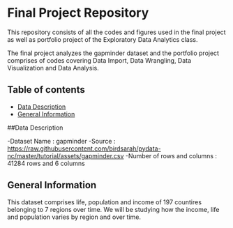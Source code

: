 # Final Project Repository

This repository consists of all the codes and figures used in the final project as well as portfolio project of the Exploratory Data Analytics class.

The final project analyzes the gapminder dataset and the portfolio project comprises of codes covering Data Import, Data Wrangling, Data Visualization and Data Analysis.


## Table of contents
* [Data Description](#data-description)
* [General Information](#general-information)


##Data Description

-Dataset Name : gapminder
-Source : https://raw.githubusercontent.com/birdsarah/pydata-nc/master/tutorial/assets/gapminder.csv
-Number of rows and columns : 41284 rows and 6 columns


## General Information
This dataset comprises life, population and income of 197 countires belonging to 7 regions over time. We will be studying how the income, life and population varies by region and over time. 